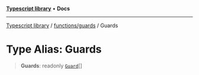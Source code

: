 [**Typescript library**](../../../index.md) • **Docs**

***

[Typescript library](../../../modules.md) / [functions/guards](../index.md) / Guards

# Type Alias: Guards

> **Guards**: readonly [`Guard`](../interfaces/Guard.md)[]
